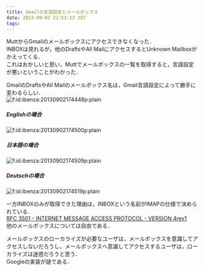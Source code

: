 ```yaml
---
title: Gmailの言語設定とメールボックス
date: 2013-09-02 21:53:23 JST
tags: 
---
```


MuttからGmailのメールボックスにアクセスできなくなった．  
INBOXは見れるが，他のDraftsやAll MailにアクセスするとUnknown Mailboxがかえってくる．  
これはおかしいと思い，Muttでメールボックスの一覧を取得すると，言語設定が悪いということがわかった．

GmailのDraftsやAll Mailのメールボックス名は，Gmail言語設定によって勝手に変わるらしい．  
<span itemscope itemtype="http://schema.org/Photograph"><img src="/2013/09/02/20130902174448.png" alt="f:id:ibenza:20130902174448p:plain" title="f:id:ibenza:20130902174448p:plain" class="hatena-fotolife" itemprop="image"></span>

##### Englishの場合

<span itemscope itemtype="http://schema.org/Photograph"><img src="/2013/09/02/20130902174500.png" alt="f:id:ibenza:20130902174500p:plain" title="f:id:ibenza:20130902174500p:plain" class="hatena-fotolife" itemprop="image"></span>

##### 日本語の場合

<span itemscope itemtype="http://schema.org/Photograph"><img src="/2013/09/02/20130902174509.png" alt="f:id:ibenza:20130902174509p:plain" title="f:id:ibenza:20130902174509p:plain" class="hatena-fotolife" itemprop="image"></span>

##### Deutschの場合

<span itemscope itemtype="http://schema.org/Photograph"><img src="/2013/09/02/20130902174519.png" alt="f:id:ibenza:20130902174519p:plain" title="f:id:ibenza:20130902174519p:plain" class="hatena-fotolife" itemprop="image"></span>

一方INBOXのみが取得できた理由は，INBOXという名前がIMAPの仕様で決められている．  
[RFC 3501 - INTERNET MESSAGE ACCESS PROTOCOL - VERSION 4rev1](http://tools.ietf.org/html/rfc3501)  
他のメールボックスについては自由である．

  
メールボックスのローカライズが必要なユーザは，メールボックスを意識してアクセスしないだろうし，メールボックスへ意識してアクセスするユーザは，ローカライズは迷惑だろうと思う．  
Googleの実装が謎である．

